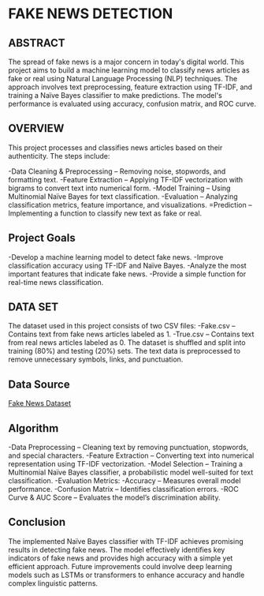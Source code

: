 
# FAKE NEWS DETECTION


## ABSTRACT

The spread of fake news is a major concern in today's digital world. This project aims to build a machine learning model to classify news articles as fake or real using Natural Language Processing (NLP) techniques. The approach involves text preprocessing, feature extraction using TF-IDF, and training a Naïve Bayes classifier to make predictions. The model's performance is evaluated using accuracy, confusion matrix, and ROC curve.



## OVERVIEW

 This project processes and classifies news articles based on their authenticity. The steps include:

-Data Cleaning & Preprocessing – Removing noise, stopwords, and formatting text.
-Feature Extraction – Applying TF-IDF vectorization with bigrams to convert text into numerical form.
-Model Training – Using Multinomial Naïve Bayes for text classification.
-Evaluation – Analyzing classification metrics, feature importance, and visualizations.
=Prediction – Implementing a function to classify new text as fake or real.


## Project Goals

-Develop a machine learning model to detect fake news.
-Improve classification accuracy using TF-IDF and Naïve Bayes.
-Analyze the most important features that indicate fake news.
-Provide a simple function for real-time news classification.


## DATA SET
The dataset used in this project consists of two CSV files:
-Fake.csv – Contains text from fake news articles labeled as 1.
-True.csv – Contains text from real news articles labeled as 0.
The dataset is shuffled and split into training (80%) and testing (20%) sets. The text data is preprocessed to remove unnecessary symbols, links, and punctuation.

## Data Source        
[Fake News Dataset](https://www.kaggle.com/datasets/jainpooja/fake-news-detection)


## Algorithm

-Data Preprocessing – Cleaning text by removing punctuation, stopwords, and special characters.
-Feature Extraction – Converting text into numerical representation using TF-IDF vectorization.
-Model Selection – Training a Multinomial Naïve Bayes classifier, a probabilistic model well-suited for text classification.
-Evaluation Metrics:
    -Accuracy – Measures overall model performance.
    -Confusion Matrix – Identifies classification errors.
    -ROC Curve & AUC Score – Evaluates the model’s discrimination ability.

## Conclusion

  The implemented Naïve Bayes classifier with TF-IDF achieves promising results in detecting fake news. The model effectively identifies key indicators of fake news and provides high accuracy with a simple yet efficient approach. Future improvements could involve deep learning models such as LSTMs or transformers to enhance accuracy and handle complex linguistic patterns.



